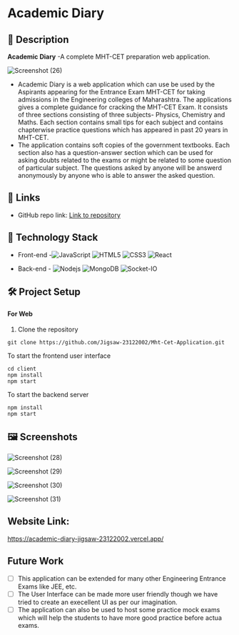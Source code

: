 # **Academic Diary**

## 📝 Description

<strong>Academic Diary</strong> -A complete MHT-CET preparation web application. <br>

![Screenshot (26)](https://user-images.githubusercontent.com/90565934/179588977-7ebe732c-ac17-4586-bf58-93fee861a7b4.png)

- Academic Diary is a web application which can use be used by the Aspirants appearing for the Entrance Exam MHT-CET for taking admissions in the Engineering colleges of Maharashtra. The applications gives a complete guidance for cracking the MHT-CET Exam. It consists of three sections consisting of three subjects- Physics, Chemistry and Maths. Each section contains small tips for each subject and contains chapterwise practice questions which has appeared in past 20 years in MHT-CET.
- The application contains soft copies of the government textbooks. Each section also has a question-answer section which can be used for asking doubts related to the exams or might be related to some question of particular subject. The questions asked by anyone will be answerd anonymously by anyone who is able to answer the asked question.

## 🔗 Links

- GitHub repo link: [Link to repository](https://github.com/Jigsaw-23122002/Mht-Cet-Application)

## 🤖 Technology Stack

- Front-end -![JavaScript](https://img.shields.io/badge/-JavaScript-%23F7DF1C?style=flat-square&logo=javascript&logoColor=000000&labelColor=%23F7DF1C&color=%23FFCE5A)
![HTML5](https://img.shields.io/badge/-HTML5-%23E44D27?style=flat-square&logo=html5&logoColor=ffffff)
![CSS3](https://img.shields.io/badge/-CSS3-%231572B6?style=flat-square&logo=css3)
![React](https://img.shields.io/badge/-React-61DAFB?style=flat-square&logo=react&logoColor=ffffff)

- Back-end - ![Nodejs](https://img.shields.io/badge/-Nodejs-339933?style=flat-square&logo=Node.js&logoColor=ffffff)
![MongoDB](https://img.shields.io/badge/MongoDB-%234ea94b.svg?style=flat-square&logo=mongodb&logoColor=white)
![Socket-IO](https://img.shields.io/badge/-Socket--IO-green)


## 🛠️ Project Setup

#### For Web

1. Clone the repository
```
git clone https://github.com/Jigsaw-23122002/Mht-Cet-Application.git

```
To start the frontend user interface
```
cd client
npm install
npm start
```
To start the backend server
```
npm install
npm start
```

## 🖼 Screenshots

![Screenshot (28)](https://user-images.githubusercontent.com/90565934/179590051-1abe08e1-db01-472a-8af6-8678e1a7b526.png)<br>

![Screenshot (29)](https://user-images.githubusercontent.com/90565934/179590317-cb3221e9-27b3-40c3-b6e2-f1c9f58a73ba.png)<br>

![Screenshot (30)](https://user-images.githubusercontent.com/90565934/179590479-5c62352b-24e5-4f8d-82a3-e45c74dc9df0.png)<br>

![Screenshot (31)](https://user-images.githubusercontent.com/90565934/179590922-4098beeb-40da-437e-b85b-645d47b37b4c.png)<br>


## Website Link:
https://academic-diary-jigsaw-23122002.vercel.app/

## Future Work

- [ ] This application can be extended for many other Engineering Entrance Exams like JEE, etc.
- [ ] The User Interface can be made more user friendly though we have tried to create an execellent UI as per our imagination.
- [ ] The application can also be used to host some practice mock exams which will help the students to have more good practice before actua exams.
